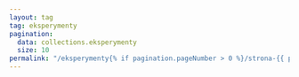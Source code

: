 ```yaml
---
layout: tag
tag: eksperymenty
pagination:
  data: collections.eksperymenty
  size: 10
permalink: "/eksperymenty{% if pagination.pageNumber > 0 %}/strona-{{ pagination.pageNumber | plus: 1}}{% endif %}/index.html"
---
```

